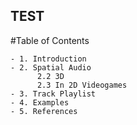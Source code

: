 ## TEST

#Table of Contents


    - 1. Introduction
    - 2. Spatial Audio
          2.2 3D
          2.3 In 2D Videogames
    - 3. Track Playlist
    - 4. Examples
    - 5. References
    

